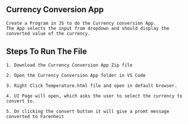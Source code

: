 ## Currency Conversion App

    Create a Program in JS to do the Currency conversion App. 
    The App selects the input from dropdown and should display the converted value of the currency.
    
## Steps To Run The File

    1. Download the Currency Conversion App Zip file

    2. Open the Currency Conversion App folder in VS Code

    3. Right Click Temperature.html file and open in default browser.

    4. UI Page will open, which asks the user to select the currency to convert to.
    
    5. On clicking the convert button it will give a promt message converted to Farenheit
